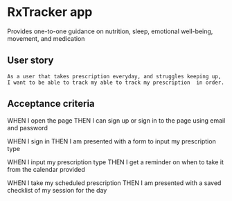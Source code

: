 # RxTracker app

Provides one-to-one guidance on nutrition, sleep, emotional well-being, movement, and medication
## User story
    As a user that takes prescription everyday, and struggles keeping up, I want to be able to track my able to track my prescription  in order.

## Acceptance criteria
WHEN I open the page
THEN I can sign up or sign in to the page using email and password

WHEN I sign in 
THEN I am presented with a form to input my prescription type 


WHEN I input my prescription type 
THEN I get a reminder on when to take it from the calendar provided 


WHEN I take my  scheduled prescription
THEN I am presented with a saved checklist of my session for the day

